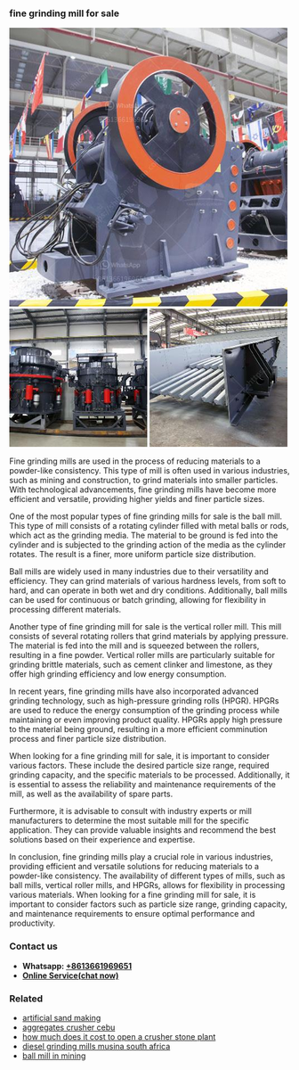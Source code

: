 <h3>fine grinding mill for sale</h3><img src='1708589501.jpg' alt=''><p>Fine grinding mills are used in the process of reducing materials to a powder-like consistency. This type of mill is often used in various industries, such as mining and construction, to grind materials into smaller particles. With technological advancements, fine grinding mills have become more efficient and versatile, providing higher yields and finer particle sizes.</p><p>One of the most popular types of fine grinding mills for sale is the ball mill. This type of mill consists of a rotating cylinder filled with metal balls or rods, which act as the grinding media. The material to be ground is fed into the cylinder and is subjected to the grinding action of the media as the cylinder rotates. The result is a finer, more uniform particle size distribution.</p><p>Ball mills are widely used in many industries due to their versatility and efficiency. They can grind materials of various hardness levels, from soft to hard, and can operate in both wet and dry conditions. Additionally, ball mills can be used for continuous or batch grinding, allowing for flexibility in processing different materials.</p><p>Another type of fine grinding mill for sale is the vertical roller mill. This mill consists of several rotating rollers that grind materials by applying pressure. The material is fed into the mill and is squeezed between the rollers, resulting in a fine powder. Vertical roller mills are particularly suitable for grinding brittle materials, such as cement clinker and limestone, as they offer high grinding efficiency and low energy consumption.</p><p>In recent years, fine grinding mills have also incorporated advanced grinding technology, such as high-pressure grinding rolls (HPGR). HPGRs are used to reduce the energy consumption of the grinding process while maintaining or even improving product quality. HPGRs apply high pressure to the material being ground, resulting in a more efficient comminution process and finer particle size distribution.</p><p>When looking for a fine grinding mill for sale, it is important to consider various factors. These include the desired particle size range, required grinding capacity, and the specific materials to be processed. Additionally, it is essential to assess the reliability and maintenance requirements of the mill, as well as the availability of spare parts.</p><p>Furthermore, it is advisable to consult with industry experts or mill manufacturers to determine the most suitable mill for the specific application. They can provide valuable insights and recommend the best solutions based on their experience and expertise.</p><p>In conclusion, fine grinding mills play a crucial role in various industries, providing efficient and versatile solutions for reducing materials to a powder-like consistency. The availability of different types of mills, such as ball mills, vertical roller mills, and HPGRs, allows for flexibility in processing various materials. When looking for a fine grinding mill for sale, it is important to consider factors such as particle size range, grinding capacity, and maintenance requirements to ensure optimal performance and productivity.</p><h3>Contact us</h3><ul><li><strong>Whatsapp:&nbsp;<a href="https://wa.me/8613661969651">+8613661969651</a></strong></li><li><a href="https://swt.shibang-china.com/?git&amp;zhl&amp;fine grinding mill for sale"><strong>Online Service(chat now)</strong></a></li></ul><h3>Related</h3><ul><li><a href='artificial sand making.md'>artificial sand making</a></li><li><a href='aggregates crusher cebu.md'>aggregates crusher cebu</a></li><li><a href='how much does it cost to open a crusher stone plant.md'>how much does it cost to open a crusher stone plant</a></li><li><a href='diesel grinding mills musina south africa.md'>diesel grinding mills musina south africa</a></li><li><a href='ball mill in mining.md'>ball mill in mining</a></li></ul>